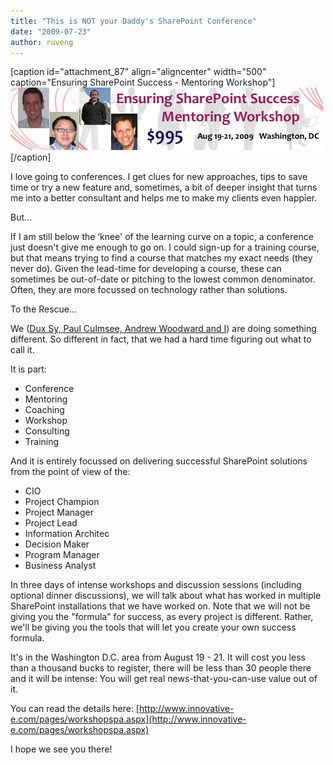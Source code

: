 ```yaml
---
title: "This is NOT your Daddy's SharePoint Conference"
date: "2009-07-23"
author: ruveng
---
```


\[caption id="attachment\_87" align="aligncenter" width="500" caption="Ensuring SharePoint Success - Mentoring Workshop"\][![Ensuring SharePoint Success - Mentoring Workshop](images/sharepointsuccessworkshop.jpg)](http://www.innovative-e.com/pages/workshopspa.aspx)\[/caption\]

I love going to conferences. I get clues for new approaches, tips to save time or try a new feature and, sometimes, a bit of deeper insight that turns me into a better consultant and helps me to make my clients even happier.

But...

If I am still below the ‘knee' of the learning curve on a topic, a conference just doesn't give me enough to go on. I could sign-up for a training course, but that means trying to find a course that matches my exact needs (they never do). Given the lead-time for developing a course, these can sometimes be out-of-date or pitching to the lowest common denominator. Often, they are more focussed on technology rather than solutions.

To the Rescue...

We ([Dux Sy, Paul Culmsee, Andrew Woodward and I](http://www.innovative-e.com/pages/mentors.aspx)) are doing something different. So different in fact, that we had a hard time figuring out what to call it.

It is part:

- Conference
- Mentoring
- Coaching
- Workshop
- Consulting
- Training

And it is entirely focussed on delivering successful SharePoint solutions from the point of view of the:

- CIO
- Project Champion
- Project Manager
- Project Lead
- Information Architec
- Decision Maker
- Program Manager
- Business Analyst

In three days of intense workshops and discussion sessions (including optional dinner discussions), we will talk about what has worked in multiple SharePoint installations that we have worked on. Note that we will not be giving you the "formula" for success, as every project is different. Rather, we'll be giving you the tools that will let you create your own success formula.

It's in the Washington D.C. area from August 19 - 21. It will cost you less than a thousand bucks to register, there will be less than 30 people there and it will be intense: You will get real news-that-you-can-use value out of it.

You can read the details here: [http://www.innovative-e.com/pages/workshopspa.aspx](http://www.innovative-e.com/pages/workshopspa.aspx)

I hope we see you there!
